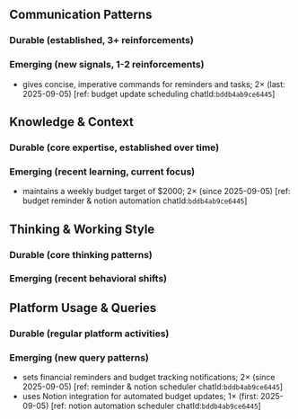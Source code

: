 ## Communication Patterns
### Durable (established, 3+ reinforcements)

### Emerging (new signals, 1-2 reinforcements)
- gives concise, imperative commands for reminders and tasks; 2× (last: 2025-09-05) [ref: budget update scheduling chatId:`bddb4ab9ce6445`]

## Knowledge & Context
### Durable (core expertise, established over time)

### Emerging (recent learning, current focus)
- maintains a weekly budget target of $2000; 2× (since 2025-09-05) [ref: budget reminder & notion automation chatId:`bddb4ab9ce6445`]

## Thinking & Working Style
### Durable (core thinking patterns)

### Emerging (recent behavioral shifts)

## Platform Usage & Queries
### Durable (regular platform activities)

### Emerging (new query patterns)
- sets financial reminders and budget tracking notifications; 2× (since 2025-09-05) [ref: reminder & notion scheduler chatId:`bddb4ab9ce6445`]
- uses Notion integration for automated budget updates; 1× (first: 2025-09-05) [ref: notion automation scheduler chatId:`bddb4ab9ce6445`]